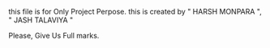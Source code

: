 this file is for Only Project Perpose.
this is created by " HARSH MONPARA ",
                   " JASH TALAVIYA "

Please, Give Us Full marks.
